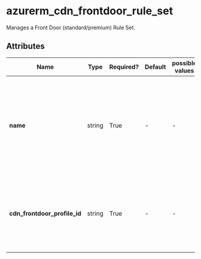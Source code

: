 # azurerm_cdn_frontdoor_rule_set

Manages a Front Door (standard/premium) Rule Set.

## Attributes

| Name | Type | Required? | Default  | possible values | Description |
| ---- | ---- | --------- | -------- | ----------- | ----------- |
| **name** | string | True | -  |  -  | The name which should be used for this Front Door Rule Set. Changing this forces a new Front Door Rule Set to be created. | 
| **cdn_frontdoor_profile_id** | string | True | -  |  -  | The ID of the Front Door Profile. Changing this forces a new Front Door Rule Set to be created. | 

